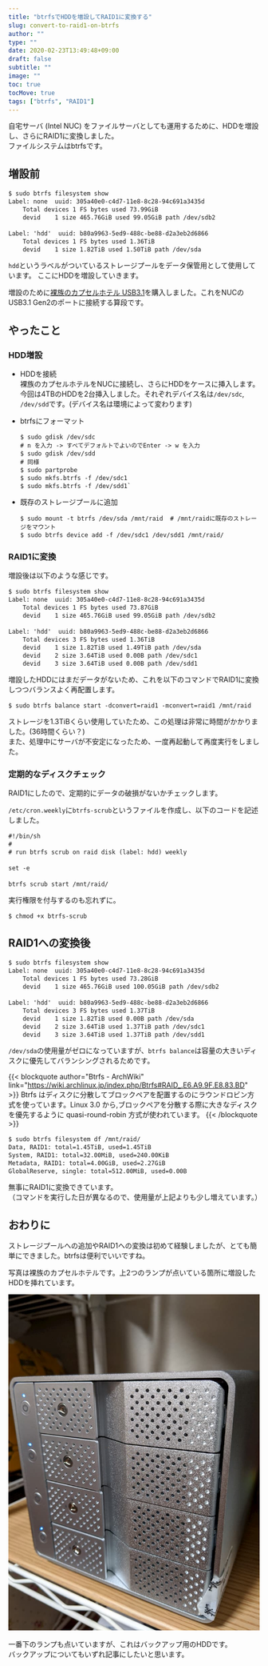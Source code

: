 ```yaml
---
title: "btrfsでHDDを増設してRAID1に変換する"
slug: convert-to-raid1-on-btrfs
author: ""
type: ""
date: 2020-02-23T13:49:48+09:00
draft: false
subtitle: ""
image: ""
toc: true
tocMove: true
tags: ["btrfs", "RAID1"]
---
```


自宅サーバ (Intel NUC) をファイルサーバとしても運用するために、HDDを増設し、さらにRAID1に変換しました。  
ファイルシステムはbtrfsです。  

## 増設前

```
$ sudo btrfs filesystem show
Label: none  uuid: 305a40e0-c4d7-11e8-8c28-94c691a3435d
	Total devices 1 FS bytes used 73.99GiB
	devid    1 size 465.76GiB used 99.05GiB path /dev/sdb2

Label: 'hdd'  uuid: b80a9963-5ed9-488c-be88-d2a3eb2d6866
	Total devices 1 FS bytes used 1.36TiB
	devid    1 size 1.82TiB used 1.50TiB path /dev/sda
```

`hdd`というラベルがついているストレージプールをデータ保管用として使用しています。
ここにHDDを増設していきます。

増設のために[裸族のカプセルホテル USB3.1](https://www.century.co.jp/products/crch35u31cis.html)を購入しました。これをNUCのUSB3.1 Gen2のポートに接続する算段です。

## やったこと

### HDD増設

- HDDを接続  
  裸族のカプセルホテルをNUCに接続し、さらにHDDをケースに挿入します。  
  今回は4TBのHDDを2台挿入しました。それぞれデバイス名は`/dev/sdc`, `/dev/sdd`です。(デバイス名は環境によって変わります)

- btrfsにフォーマット  
  ```
  $ sudo gdisk /dev/sdc
  # n を入力 -> すべてデフォルトでよいのでEnter -> w を入力
  $ sudo gdisk /dev/sdd
  # 同様
  $ sudo partprobe
  $ sudo mkfs.btrfs -f /dev/sdc1
  $ sudo mkfs.btrfs -f /dev/sdd1`
  ```

- 既存のストレージプールに追加
  ```
  $ sudo mount -t btrfs /dev/sda /mnt/raid  # /mnt/raidに既存のストレージをマウント
  $ sudo btrfs device add -f /dev/sdc1 /dev/sdd1 /mnt/raid/
  ```

### RAID1に変換

増設後は以下のような感じです。

```
$ sudo btrfs filesystem show
Label: none  uuid: 305a40e0-c4d7-11e8-8c28-94c691a3435d
	Total devices 1 FS bytes used 73.87GiB
	devid    1 size 465.76GiB used 99.05GiB path /dev/sdb2

Label: 'hdd'  uuid: b80a9963-5ed9-488c-be88-d2a3eb2d6866
	Total devices 3 FS bytes used 1.36TiB
	devid    1 size 1.82TiB used 1.49TiB path /dev/sda
	devid    2 size 3.64TiB used 0.00B path /dev/sdc1
	devid    3 size 3.64TiB used 0.00B path /dev/sdd1
```

増設したHDDにはまだデータがないため、これを以下のコマンドでRAID1に変換しつつバランスよく再配置します。  
```
$ sudo btrfs balance start -dconvert=raid1 -mconvert=raid1 /mnt/raid
```

ストレージを1.3TiBくらい使用していたため、この処理は非常に時間がかかりました。(36時間くらい？)  
また、処理中にサーバが不安定になったため、一度再起動して再度実行をしました。  

### 定期的なディスクチェック

RAID1にしたので、定期的にデータの破損がないかチェックします。  

`/etc/cron.weekly`に`btrfs-scrub`というファイルを作成し、以下のコードを記述しました。  
```
#!/bin/sh
#
# run btrfs scrub on raid disk (label: hdd) weekly

set -e

btrfs scrub start /mnt/raid/
```

実行権限を付与するのも忘れずに。  

```
$ chmod +x btrfs-scrub
```

## RAID1への変換後

```
$ sudo btrfs filesystem show
Label: none  uuid: 305a40e0-c4d7-11e8-8c28-94c691a3435d
	Total devices 1 FS bytes used 73.28GiB
	devid    1 size 465.76GiB used 100.05GiB path /dev/sdb2

Label: 'hdd'  uuid: b80a9963-5ed9-488c-be88-d2a3eb2d6866
	Total devices 3 FS bytes used 1.37TiB
	devid    1 size 1.82TiB used 0.00B path /dev/sda
	devid    2 size 3.64TiB used 1.37TiB path /dev/sdc1
	devid    3 size 3.64TiB used 1.37TiB path /dev/sdd1

```
`/dev/sda`の使用量がゼロになっていますが、`btrfs balance`は容量の大きいディスクに優先してバランシングされるためです。  

{{< blockquote author="Btrfs - ArchWiki" link="https://wiki.archlinux.jp/index.php/Btrfs#RAID_.E6.A9.9F.E8.83.BD" >}}
Btrfs はディスクに分散してブロックペアを配置するのにラウンドロビン方式を使っています。Linux 3.0 から,ブロックペアを分散する際に大きなディスクを優先するように quasi-round-robin 方式が使われています。
{{< /blockquote >}}

```
$ sudo btrfs filesystem df /mnt/raid/
Data, RAID1: total=1.45TiB, used=1.45TiB
System, RAID1: total=32.00MiB, used=240.00KiB
Metadata, RAID1: total=4.00GiB, used=2.27GiB
GlobalReserve, single: total=512.00MiB, used=0.00B
```

無事にRAID1に変換できています。  
（コマンドを実行した日が異なるので、使用量が上記よりも少し増えています。）

## おわりに

ストレージプールへの追加やRAID1への変換は初めて経験しましたが、とても簡単にできました。btrfsは便利でいいですね。

写真は裸族のカプセルホテルです。上2つのランプが点いている箇所に増設したHDDを挿れています。

![裸族のカプセルホテル](./capsule-hotel.jpg)

一番下のランプも点いていますが、これはバックアップ用のHDDです。  
バックアップについてもいずれ記事にしたいと思います。
